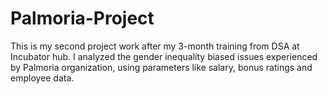 # Palmoria-Project
This is my second project work after my 3-month training from DSA at Incubator hub. I analyzed the gender inequality biased issues experienced by Palmoria organization, using parameters like salary, bonus ratings and employee data.

